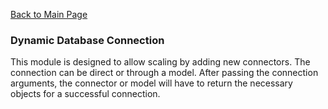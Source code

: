 [Back to Main Page](https://github.com/SorinGFS/express-access-proxy#configuration)

### Dynamic Database Connection

This module is designed to allow scaling by adding new connectors. The connection can be direct or through a model. After passing the connection arguments, the connector or model will have to return the necessary objects for a successful connection.